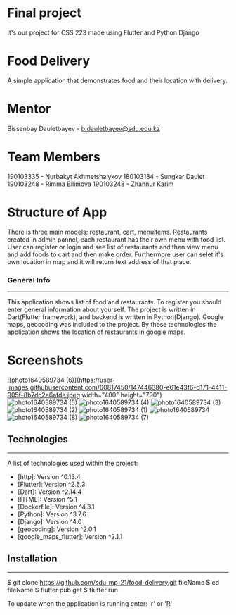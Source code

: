 # Final project
It's our project for CSS 223 made using Flutter and Python Django

# Food Delivery
A simple application that demonstrates food and their location with delivery.

# Mentor
Bissenbay Dauletbayev - b.dauletbayev@sdu.edu.kz
# Team Members
190103335 - Nurbakyt Akhmetshaiykov
180103184 - Sungkar Daulet
190103248 - Rimma Bilimova
190103248 - Zhannur Karim

# Structure of App
There is three main models: restaurant, cart, menuitems. Restaurants created in admin pannel, each restaurant has their own menu with food list. User can register or login and see list of restaurants and then view menu and add foods to cart and then make order. Furthermore user can selet it's own location in map and it will return text address of that place.

### General Info
***
This application shows list of food and restaurants. To register you should
enter general information about yourself. The project is written in Dart(Flutter framework),
and backend is written in Python(Django). Google maps, geocoding was included to the project.
By these technologies the application shows the location of restaurants in google maps.

# Screenshots
![photo1640589734 (6)](https://user-images.githubusercontent.com/60817450/147446380-e61e43f6-d171-4411-905f-8b7dc2e6afde.jpeg width="400" height="790")
![photo1640589734 (5)](https://user-images.githubusercontent.com/60817450/147446383-24389160-3a6e-4d2e-82c0-70db033db627.jpeg)
![photo1640589734 (4)](https://user-images.githubusercontent.com/60817450/147446386-6da672fd-6dd5-4998-bcc1-215706518fb8.jpeg)
![photo1640589734 (3)](https://user-images.githubusercontent.com/60817450/147446391-0f026750-7d3d-4526-89c4-9f363372bc1c.jpeg)
![photo1640589734 (2)](https://user-images.githubusercontent.com/60817450/147446393-4c4182ee-444a-4eda-96cf-c91c5dc710c4.jpeg)
![photo1640589734 (1)](https://user-images.githubusercontent.com/60817450/147446395-298d2439-5799-45c8-a018-b66e2f8afa0b.jpeg)
![photo1640589734](https://user-images.githubusercontent.com/60817450/147446398-519590b3-2dbd-4873-9ff3-9d263c367aa6.jpeg)
![photo1640589734 (8)](https://user-images.githubusercontent.com/60817450/147446400-81078fc3-728a-4d6c-9e43-ea129eecc504.jpeg)
![photo1640589734 (7)](https://user-images.githubusercontent.com/60817450/147446401-ccca1788-b1c7-4bc5-ba44-1d8948e1eb9e.jpeg)



## Technologies
***
A list of technologies used within the project:
* [http]: Version ^0.13.4
* [Flutter]: Version ^2.5.3 
* [Dart]: Version ^2.14.4
* [HTML]: Version ^5.1
* [Dockerfile]: Version ^4.3.1
* [Python]: Version ^3.7.6
* [Django]: Version ^4.0
* [geocoding]: Version ^2.0.1
* [google_maps_flutter]: Version ^2.1.1

## Installation
***

$ git clone https://github.com/sdu-mp-21/food-delivery.git fileName
$ cd fileName
$ flutter pub get
$ flutter run 

To update when the application is running enter: 'r' or 'R'
